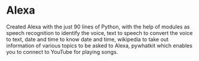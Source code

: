 # Alexa

Created Alexa with the just 90 lines of Python, with the help of modules as 
speech recognition to identify the voice, 
text to speech to convert the voice to text, 
date and time to know date and time, 
wikipedia to take out information of various topics to be asked to Alexa, 
pywhatkit which enables you to connect to YouTube for playing songs.
